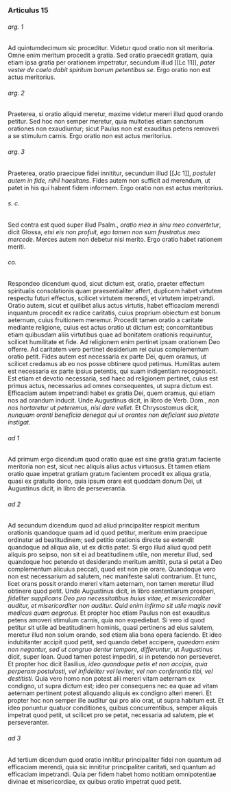 ### Articulus 15

###### arg. 1
Ad quintumdecimum sic proceditur. Videtur quod oratio non sit meritoria. Omne enim meritum procedit a gratia. Sed oratio praecedit gratiam, quia etiam ipsa gratia per orationem impetratur, secundum illud [[Lc 11]], *pater vester de caelo dabit spiritum bonum petentibus se*. Ergo oratio non est actus meritorius.

###### arg. 2
Praeterea, si oratio aliquid meretur, maxime videtur mereri illud quod orando petitur. Sed hoc non semper meretur, quia multoties etiam sanctorum orationes non exaudiuntur; sicut Paulus non est exauditus petens removeri a se stimulum carnis. Ergo oratio non est actus meritorius.

###### arg. 3
Praeterea, oratio praecipue fidei innititur, secundum illud [[Jc 1]], *postulet autem in fide, nihil haesitans*. Fides autem non sufficit ad merendum, ut patet in his qui habent fidem informem. Ergo oratio non est actus meritorius.

###### s. c.
Sed contra est quod super illud Psalm., *oratio mea in sinu meo convertetur*, dicit Glossa, *etsi eis non profuit, ego tamen non sum frustratus mea mercede*. Merces autem non debetur nisi merito. Ergo oratio habet rationem meriti.

###### co.
Respondeo dicendum quod, sicut dictum est, oratio, praeter effectum spiritualis consolationis quam praesentialiter affert, duplicem habet virtutem respectu futuri effectus, scilicet virtutem merendi, et virtutem impetrandi. Oratio autem, sicut et quilibet alius actus virtutis, habet efficaciam merendi inquantum procedit ex radice caritatis, cuius proprium obiectum est bonum aeternum, cuius fruitionem meremur. Procedit tamen oratio a caritate mediante religione, cuius est actus oratio ut dictum est; concomitantibus etiam quibusdam aliis virtutibus quae ad bonitatem orationis requiruntur, scilicet humilitate et fide. Ad religionem enim pertinet ipsam orationem Deo offerre. Ad caritatem vero pertinet desiderium rei cuius complementum oratio petit. Fides autem est necessaria ex parte Dei, quem oramus, ut scilicet credamus ab eo nos posse obtinere quod petimus. Humilitas autem est necessaria ex parte ipsius petentis, qui suam indigentiam recognoscit. Est etiam et devotio necessaria, sed haec ad religionem pertinet, cuius est primus actus, necessarius ad omnes consequentes, ut supra dictum est. Efficaciam autem impetrandi habet ex gratia Dei, quem oramus, qui etiam nos ad orandum inducit. Unde Augustinus dicit, in libro de Verb. Dom., *non nos hortaretur ut peteremus, nisi dare vellet*. Et Chrysostomus dicit, *nunquam oranti beneficia denegat qui ut orantes non deficiant sua pietate instigat*.

###### ad 1
Ad primum ergo dicendum quod oratio quae est sine gratia gratum faciente meritoria non est, sicut nec aliquis alius actus virtuosus. Et tamen etiam oratio quae impetrat gratiam gratum facientem procedit ex aliqua gratia, quasi ex gratuito dono, quia ipsum orare est quoddam donum Dei, ut Augustinus dicit, in libro de perseverantia.

###### ad 2
Ad secundum dicendum quod ad aliud principaliter respicit meritum orationis quandoque quam ad id quod petitur, meritum enim praecipue ordinatur ad beatitudinem; sed petitio orationis directe se extendit quandoque ad aliqua alia, ut ex dictis patet. Si ergo illud aliud quod petit aliquis pro seipso, non sit ei ad beatitudinem utile, non meretur illud, sed quandoque hoc petendo et desiderando meritum amittit, puta si petat a Deo complementum alicuius peccati, quod est non pie orare. Quandoque vero non est necessarium ad salutem, nec manifeste saluti contrarium. Et tunc, licet orans possit orando mereri vitam aeternam, non tamen meretur illud obtinere quod petit. Unde Augustinus dicit, in libro sententiarum prosperi, *fideliter supplicans Deo pro necessitatibus huius vitae, et misericorditer auditur, et misericorditer non auditur. Quid enim infirmo sit utile magis novit medicus quam aegrotus*. Et propter hoc etiam Paulus non est exauditus petens amoveri stimulum carnis, quia non expediebat. Si vero id quod petitur sit utile ad beatitudinem hominis, quasi pertinens ad eius salutem, meretur illud non solum orando, sed etiam alia bona opera faciendo. Et ideo indubitanter accipit quod petit, sed quando debet accipere, *quaedam enim non negantur, sed ut congruo dentur tempore, differuntur*, ut Augustinus dicit, super Ioan. Quod tamen potest impediri, si in petendo non perseveret. Et propter hoc dicit Basilius, *ideo quandoque petis et non accipis, quia perperam postulasti, vel infideliter vel leviter, vel non conferentia tibi, vel destitisti*. Quia vero homo non potest alii mereri vitam aeternam ex condigno, ut supra dictum est; ideo per consequens nec ea quae ad vitam aeternam pertinent potest aliquando aliquis ex condigno alteri mereri. Et propter hoc non semper ille auditur qui pro alio orat, ut supra habitum est. Et ideo ponuntur quatuor conditiones, quibus concurrentibus, semper aliquis impetrat quod petit, ut scilicet pro se petat, necessaria ad salutem, pie et perseveranter.

###### ad 3
Ad tertium dicendum quod oratio innititur principaliter fidei non quantum ad efficaciam merendi, quia sic innititur principaliter caritati, sed quantum ad efficaciam impetrandi. Quia per fidem habet homo notitiam omnipotentiae divinae et misericordiae, ex quibus oratio impetrat quod petit.

